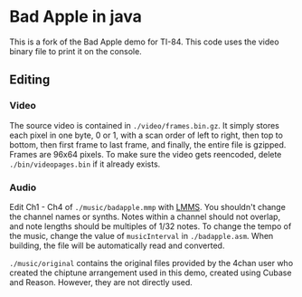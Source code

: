 # Bad Apple in java
This is a fork of the Bad Apple demo for TI-84. This code uses the video binary file to print it on the console.

## Editing

### Video
The source video is contained in `./video/frames.bin.gz`. It simply stores each pixel in one byte, 0 or 1, with a scan order of left to right, then top to bottom, then first frame to last frame, and finally, the entire file is gzipped. Frames are 96x64 pixels. To make sure the video gets reencoded, delete `./bin/videopages.bin` if it already exists.

### Audio
Edit Ch1 - Ch4 of `./music/badapple.mmp` with [LMMS](https://lmms.io/). You shouldn't change the channel names or synths. Notes within a channel should not overlap, and note lengths should be multiples of 1/32 notes. To change the tempo of the music, change the value of `musicInterval` in `./badapple.asm`. When building, the file will be automatically read and converted.

`./music/original` contains the original files provided by the 4chan user who created the chiptune arrangement used in this demo, created using Cubase and Reason. However, they are not directly used.
